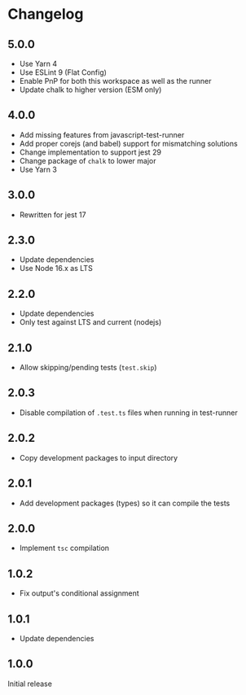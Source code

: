 # Changelog

## 5.0.0

- Use Yarn 4
- Use ESLint 9 (Flat Config)
- Enable PnP for both this workspace as well as the runner
- Update chalk to higher version (ESM only)

## 4.0.0

- Add missing features from javascript-test-runner
- Add proper corejs (and babel) support for mismatching solutions
- Change implementation to support jest 29
- Change package of `chalk` to lower major
- Use Yarn 3

## 3.0.0

- Rewritten for jest 17

## 2.3.0

- Update dependencies
- Use Node 16.x as LTS

## 2.2.0

- Update dependencies
- Only test against LTS and current (nodejs)

## 2.1.0

- Allow skipping/pending tests (`test.skip`)

## 2.0.3

- Disable compilation of `.test.ts` files when running in test-runner

## 2.0.2

- Copy development packages to input directory

## 2.0.1

- Add development packages (types) so it can compile the tests

## 2.0.0

- Implement `tsc` compilation

## 1.0.2

- Fix output's conditional assignment

## 1.0.1

- Update dependencies

## 1.0.0

Initial release
